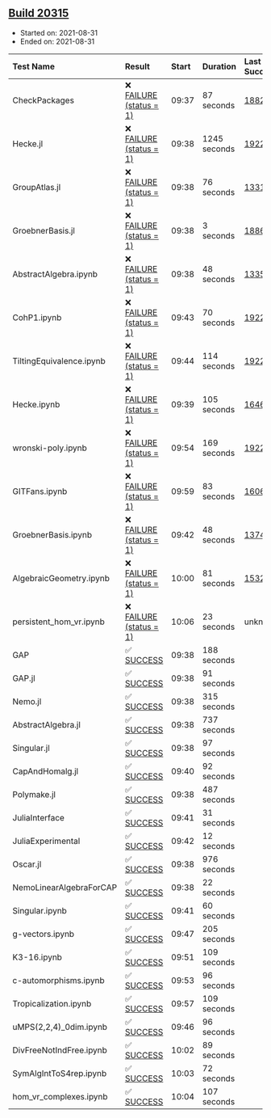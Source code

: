 ## [Build 20315](https://oscarci.mathematik.uni-kl.de/job/oscar/20315/)

* Started on: 2021-08-31
* Ended on: 2021-08-31

| Test Name    | Result | Start | Duration | Last Success | First Failure |
|:-------------|:-------|:------|:---------|:-------------|:--------------|
| CheckPackages | ❌ [FAILURE (status = 1)](https://oscarci.mathematik.uni-kl.de/job/oscar/20315/artifact/logs/build-20315/CheckPackages.log) | 09:37 | 87 seconds | [18822](https://oscarci.mathematik.uni-kl.de/job/oscar/18822/) | [18823](https://oscarci.mathematik.uni-kl.de/job/oscar/18823/) |
| Hecke.jl | ❌ [FAILURE (status = 1)](https://oscarci.mathematik.uni-kl.de/job/oscar/20315/artifact/logs/build-20315/Hecke.jl.log) | 09:38 | 1245 seconds | [19222](https://oscarci.mathematik.uni-kl.de/job/oscar/19222/) | [20152](https://oscarci.mathematik.uni-kl.de/job/oscar/20152/) |
| GroupAtlas.jl | ❌ [FAILURE (status = 1)](https://oscarci.mathematik.uni-kl.de/job/oscar/20315/artifact/logs/build-20315/GroupAtlas.jl.log) | 09:38 | 76 seconds | [13311](https://oscarci.mathematik.uni-kl.de/job/oscar/13311/) | [13312](https://oscarci.mathematik.uni-kl.de/job/oscar/13312/) |
| GroebnerBasis.jl | ❌ [FAILURE (status = 1)](https://oscarci.mathematik.uni-kl.de/job/oscar/20315/artifact/logs/build-20315/GroebnerBasis.jl.log) | 09:38 | 3 seconds | [18864](https://oscarci.mathematik.uni-kl.de/job/oscar/18864/) | [18865](https://oscarci.mathematik.uni-kl.de/job/oscar/18865/) |
| AbstractAlgebra.ipynb | ❌ [FAILURE (status = 1)](https://oscarci.mathematik.uni-kl.de/job/oscar/20315/artifact/logs/build-20315/AbstractAlgebra.ipynb.log) | 09:38 | 48 seconds | [13355](https://oscarci.mathematik.uni-kl.de/job/oscar/13355/) | [13356](https://oscarci.mathematik.uni-kl.de/job/oscar/13356/) |
| CohP1.ipynb | ❌ [FAILURE (status = 1)](https://oscarci.mathematik.uni-kl.de/job/oscar/20315/artifact/logs/build-20315/CohP1.ipynb.log) | 09:43 | 70 seconds | [19222](https://oscarci.mathematik.uni-kl.de/job/oscar/19222/) | [20152](https://oscarci.mathematik.uni-kl.de/job/oscar/20152/) |
| TiltingEquivalence.ipynb | ❌ [FAILURE (status = 1)](https://oscarci.mathematik.uni-kl.de/job/oscar/20315/artifact/logs/build-20315/TiltingEquivalence.ipynb.log) | 09:44 | 114 seconds | [19222](https://oscarci.mathematik.uni-kl.de/job/oscar/19222/) | [20152](https://oscarci.mathematik.uni-kl.de/job/oscar/20152/) |
| Hecke.ipynb | ❌ [FAILURE (status = 1)](https://oscarci.mathematik.uni-kl.de/job/oscar/20315/artifact/logs/build-20315/Hecke.ipynb.log) | 09:39 | 105 seconds | [16463](https://oscarci.mathematik.uni-kl.de/job/oscar/16463/) | [16464](https://oscarci.mathematik.uni-kl.de/job/oscar/16464/) |
| wronski-poly.ipynb | ❌ [FAILURE (status = 1)](https://oscarci.mathematik.uni-kl.de/job/oscar/20315/artifact/logs/build-20315/wronski-poly.ipynb.log) | 09:54 | 169 seconds | [19222](https://oscarci.mathematik.uni-kl.de/job/oscar/19222/) | [20152](https://oscarci.mathematik.uni-kl.de/job/oscar/20152/) |
| GITFans.ipynb | ❌ [FAILURE (status = 1)](https://oscarci.mathematik.uni-kl.de/job/oscar/20315/artifact/logs/build-20315/GITFans.ipynb.log) | 09:59 | 83 seconds | [16068](https://oscarci.mathematik.uni-kl.de/job/oscar/16068/) | [16069](https://oscarci.mathematik.uni-kl.de/job/oscar/16069/) |
| GroebnerBasis.ipynb | ❌ [FAILURE (status = 1)](https://oscarci.mathematik.uni-kl.de/job/oscar/20315/artifact/logs/build-20315/GroebnerBasis.ipynb.log) | 09:42 | 48 seconds | [13748](https://oscarci.mathematik.uni-kl.de/job/oscar/13748/) | [13749](https://oscarci.mathematik.uni-kl.de/job/oscar/13749/) |
| AlgebraicGeometry.ipynb | ❌ [FAILURE (status = 1)](https://oscarci.mathematik.uni-kl.de/job/oscar/20315/artifact/logs/build-20315/AlgebraicGeometry.ipynb.log) | 10:00 | 81 seconds | [15322](https://oscarci.mathematik.uni-kl.de/job/oscar/15322/) | [15323](https://oscarci.mathematik.uni-kl.de/job/oscar/15323/) |
| persistent_hom_vr.ipynb | ❌ [FAILURE (status = 1)](https://oscarci.mathematik.uni-kl.de/job/oscar/20315/artifact/logs/build-20315/persistent_hom_vr.ipynb.log) | 10:06 | 23 seconds | unknown | unknown |
| GAP | ✅ [SUCCESS](https://oscarci.mathematik.uni-kl.de/job/oscar/20315/artifact/logs/build-20315/GAP.log) | 09:38 | 188 seconds |  |  |
| GAP.jl | ✅ [SUCCESS](https://oscarci.mathematik.uni-kl.de/job/oscar/20315/artifact/logs/build-20315/GAP.jl.log) | 09:38 | 91 seconds |  |  |
| Nemo.jl | ✅ [SUCCESS](https://oscarci.mathematik.uni-kl.de/job/oscar/20315/artifact/logs/build-20315/Nemo.jl.log) | 09:38 | 315 seconds |  |  |
| AbstractAlgebra.jl | ✅ [SUCCESS](https://oscarci.mathematik.uni-kl.de/job/oscar/20315/artifact/logs/build-20315/AbstractAlgebra.jl.log) | 09:38 | 737 seconds |  |  |
| Singular.jl | ✅ [SUCCESS](https://oscarci.mathematik.uni-kl.de/job/oscar/20315/artifact/logs/build-20315/Singular.jl.log) | 09:38 | 97 seconds |  |  |
| CapAndHomalg.jl | ✅ [SUCCESS](https://oscarci.mathematik.uni-kl.de/job/oscar/20315/artifact/logs/build-20315/CapAndHomalg.jl.log) | 09:40 | 92 seconds |  |  |
| Polymake.jl | ✅ [SUCCESS](https://oscarci.mathematik.uni-kl.de/job/oscar/20315/artifact/logs/build-20315/Polymake.jl.log) | 09:38 | 487 seconds |  |  |
| JuliaInterface | ✅ [SUCCESS](https://oscarci.mathematik.uni-kl.de/job/oscar/20315/artifact/logs/build-20315/JuliaInterface.log) | 09:41 | 31 seconds |  |  |
| JuliaExperimental | ✅ [SUCCESS](https://oscarci.mathematik.uni-kl.de/job/oscar/20315/artifact/logs/build-20315/JuliaExperimental.log) | 09:42 | 12 seconds |  |  |
| Oscar.jl | ✅ [SUCCESS](https://oscarci.mathematik.uni-kl.de/job/oscar/20315/artifact/logs/build-20315/Oscar.jl.log) | 09:38 | 976 seconds |  |  |
| NemoLinearAlgebraForCAP | ✅ [SUCCESS](https://oscarci.mathematik.uni-kl.de/job/oscar/20315/artifact/logs/build-20315/NemoLinearAlgebraForCAP.log) | 09:38 | 22 seconds |  |  |
| Singular.ipynb | ✅ [SUCCESS](https://oscarci.mathematik.uni-kl.de/job/oscar/20315/artifact/logs/build-20315/Singular.ipynb.log) | 09:41 | 60 seconds |  |  |
| g-vectors.ipynb | ✅ [SUCCESS](https://oscarci.mathematik.uni-kl.de/job/oscar/20315/artifact/logs/build-20315/g-vectors.ipynb.log) | 09:47 | 205 seconds |  |  |
| K3-16.ipynb | ✅ [SUCCESS](https://oscarci.mathematik.uni-kl.de/job/oscar/20315/artifact/logs/build-20315/K3-16.ipynb.log) | 09:51 | 109 seconds |  |  |
| c-automorphisms.ipynb | ✅ [SUCCESS](https://oscarci.mathematik.uni-kl.de/job/oscar/20315/artifact/logs/build-20315/c-automorphisms.ipynb.log) | 09:53 | 96 seconds |  |  |
| Tropicalization.ipynb | ✅ [SUCCESS](https://oscarci.mathematik.uni-kl.de/job/oscar/20315/artifact/logs/build-20315/Tropicalization.ipynb.log) | 09:57 | 109 seconds |  |  |
| uMPS(2,2,4)_0dim.ipynb | ✅ [SUCCESS](https://oscarci.mathematik.uni-kl.de/job/oscar/20315/artifact/logs/build-20315/uMPS-2-2-4-_0dim.ipynb.log) | 09:46 | 96 seconds |  |  |
| DivFreeNotIndFree.ipynb | ✅ [SUCCESS](https://oscarci.mathematik.uni-kl.de/job/oscar/20315/artifact/logs/build-20315/DivFreeNotIndFree.ipynb.log) | 10:02 | 89 seconds |  |  |
| SymAlgIntToS4rep.ipynb | ✅ [SUCCESS](https://oscarci.mathematik.uni-kl.de/job/oscar/20315/artifact/logs/build-20315/SymAlgIntToS4rep.ipynb.log) | 10:03 | 72 seconds |  |  |
| hom_vr_complexes.ipynb | ✅ [SUCCESS](https://oscarci.mathematik.uni-kl.de/job/oscar/20315/artifact/logs/build-20315/hom_vr_complexes.ipynb.log) | 10:04 | 107 seconds |  |  |
